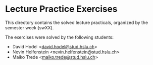 # Lecture Practice Exercises

This directory contains the solved lecture practicals, organized by the semester week (swXX).

The exercises were solved by the following students:
- David Hodel <<david.hodel@stud.hslu.ch>>
- Nevin Helfenstein <<nevin.helfenstein@stud.hslu.ch>>
- Maiko Trede <<maiko.trede@stud.hslu.ch>>